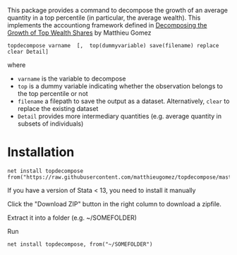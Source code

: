 This package provides a command to decompose the growth of an average quantity in a top percentile (in particular, the average wealth). This implements the accountiong framework defined in [Decomposing the Growth of Top Wealth Shares](https://www.matthieugomez.com/files/topshares.pdf) by Matthieu Gomez

```
topdecompose varname  [,  top(dummyvariable) save(filename) replace clear Detail]
```
where 
- `varname` is the variable to decompose
- `top` is a dummy variable indicating whether the observation belongs to the top percentile or not
- `filename` a filepath to save the output as a dataset. Alternatively, `clear` to replace the existing dataset
- `Detail` provides more intermediary quantities (e.g. average quantity in subsets of individuals)


# Installation

```
net install topdecompose from("https://raw.githubusercontent.com/matthieugomez/topdecompose/master/")
```
If you have a version of Stata < 13, you need to install it manually

Click the "Download ZIP" button in the right column to download a zipfile.

Extract it into a folder (e.g. ~/SOMEFOLDER)

Run
```
net install topdecompose, from("~/SOMEFOLDER")
```
